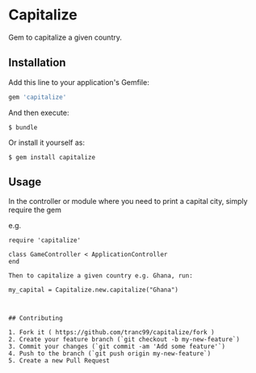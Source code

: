 # Capitalize

Gem to capitalize a given country.

## Installation

Add this line to your application's Gemfile:

```ruby
gem 'capitalize'
```

And then execute:

    $ bundle

Or install it yourself as:

    $ gem install capitalize

## Usage

In the controller or module where you need to print a capital city, simply require the gem

e.g.


```
require 'capitalize'

class GameController < ApplicationController
end

Then to capitalize a given country e.g. Ghana, run:

my_capital = Capitalize.new.capitalize("Ghana")



## Contributing

1. Fork it ( https://github.com/tranc99/capitalize/fork )
2. Create your feature branch (`git checkout -b my-new-feature`)
3. Commit your changes (`git commit -am 'Add some feature'`)
4. Push to the branch (`git push origin my-new-feature`)
5. Create a new Pull Request
